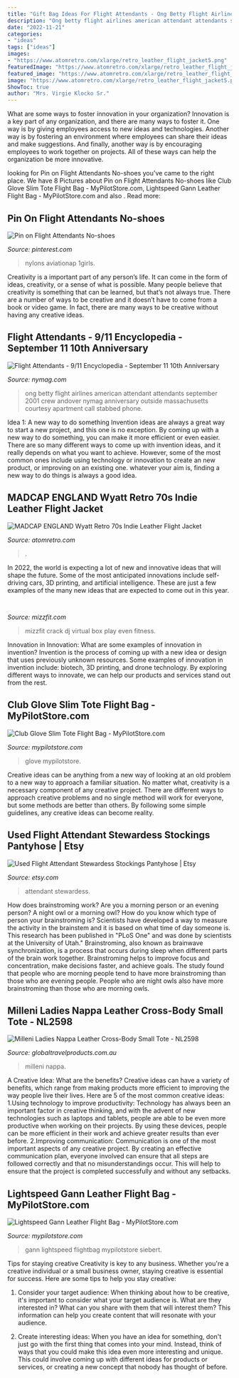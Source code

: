```yaml
---
title: "Gift Bag Ideas For Flight Attendants - Ong Betty Flight Airlines American Attendant Attendants September 2001 Crew Andover Nymag Anniversary Outside Massachusetts Courtesy Apartment Call Stabbed Phone"
description: "Ong betty flight airlines american attendant attendants september 2001 crew andover nymag anniversary outside massachusetts courtesy apartment call stabbed phone"
date: "2022-11-21"
categories:
- "ideas"
tags: ["ideas"]
images:
- "https://www.atomretro.com/xlarge/retro_leather_flight_jacket5.png"
featuredImage: "https://www.atomretro.com/xlarge/retro_leather_flight_jacket5.png"
featured_image: "https://www.atomretro.com/xlarge/retro_leather_flight_jacket5.png"
image: "https://www.atomretro.com/xlarge/retro_leather_flight_jacket5.png"
ShowToc: true
author: "Mrs. Virgie Klocko Sr."
---
```



What are some ways to foster innovation in your organization?
Innovation is a key part of any organization, and there are many ways to foster it. One way is by giving employees access to new ideas and technologies. Another way is by fostering an environment where employees can share their ideas and make suggestions. And finally, another way is by encouraging employees to work together on projects. All of these ways can help the organization be more innovative.

	

		
looking for Pin on Flight Attendants No-shoes you've came to the right place. We have 8 Pictures about Pin on Flight Attendants No-shoes like Club Glove Slim Tote Flight Bag - MyPilotStore.com, Lightspeed Gann Leather Flight Bag - MyPilotStore.com and also . Read more:
		
    
## Pin On Flight Attendants No-shoes

<img loading=lazy src="https://i.pinimg.com/originals/30/73/7c/30737ca7e1a65f08d5aae9c0745a926f.jpg" onerror="this.onerror=null;this.src='https://tse3.mm.bing.net/th?id=OIP.xFxZWUpnLsjckq66rK_V-gHaHa&amp;pid=15.1';" alt="Pin on Flight Attendants No-shoes">

_Source: pinterest.com_

>nylons aviationap 1girls. 

	

Creativity is a important part of any person’s life. It can come in the form of ideas, creativity, or a sense of what is possible. Many people believe that creativity is something that can be learned, but that’s not always true. There are a number of ways to be creative and it doesn’t have to come from a book or video game. In fact, there are many ways to be creative without having any creative ideas.

    
## Flight Attendants - 9/11 Encyclopedia - September 11 10th Anniversary

<img loading=lazy src="http://images.nymag.com/news/9-11/10th-anniversary/flightattendants110905_560.jpg" onerror="this.onerror=null;this.src='https://tse4.mm.bing.net/th?id=OIP.ZH5pOeJwYe17UDpS9jm8DwHaHa&amp;pid=15.1';" alt="Flight Attendants - 9/11 Encyclopedia - September 11 10th Anniversary">

_Source: nymag.com_

>ong betty flight airlines american attendant attendants september 2001 crew andover nymag anniversary outside massachusetts courtesy apartment call stabbed phone. 

	

Idea 1: A new way to do something
Invention ideas are always a great way to start a new project, and this one is no exception. By coming up with a new way to do something, you can make it more efficient or even easier. There are so many different ways to come up with invention ideas, and it really depends on what you want to achieve. However, some of the most common ones include using technology or innovation to create an new product, or improving on an existing one. whatever your aim is, finding a new way to do things is always a good idea.

    
## MADCAP ENGLAND Wyatt Retro 70s Indie Leather Flight Jacket

<img loading=lazy src="https://www.atomretro.com/xlarge/retro_leather_flight_jacket5.png" onerror="this.onerror=null;this.src='https://tse2.mm.bing.net/th?id=OIP.QNBICK9tD8IpnKIPRWRM1gHaKJ&amp;pid=15.1';" alt="MADCAP ENGLAND Wyatt Retro 70s Indie Leather Flight Jacket">

_Source: atomretro.com_

>. 

	

In 2022, the world is expecting a lot of new and innovative ideas that will shape the future. Some of the most anticipated innovations include self-driving cars, 3D printing, and artificial intelligence. These are just a few examples of the many new ideas that are expected to come out in this year.

    
## 

<img loading=lazy src="http://mizzfit.com/Public/Files/post/bianca_jade_quarterly_subscription_box_fitness_e34e6fdcae.jpg" onerror="this.onerror=null;this.src='https://tse4.mm.bing.net/th?id=OIP.GmBFO1--zavRAXuEwWNTUgHaE5&amp;pid=15.1';" alt="">

_Source: mizzfit.com_

>mizzfit crack dj virtual box play even fitness. 

	

Innovation in Innovation: What are some examples of innovation in invention?
Invention is the process of coming up with a new idea or design that uses previously unknown resources. Some examples of innovation in invention include: biotech, 3D printing, and drone technology. By exploring different ways to innovate, we can help our products and services stand out from the rest.

    
## Club Glove Slim Tote Flight Bag - MyPilotStore.com

<img loading=lazy src="https://images.mypilotstore.com/hr/13264-highres4.jpg" onerror="this.onerror=null;this.src='https://tse2.mm.bing.net/th?id=OIP.7bAMcl08oCCMYgwwGtOCWQHaFn&amp;pid=15.1';" alt="Club Glove Slim Tote Flight Bag - MyPilotStore.com">

_Source: mypilotstore.com_

>glove mypilotstore. 

	

Creative ideas can be anything from a new way of looking at an old problem to a new way to approach a familiar situation. No matter what, creativity is a necessary component of any creative project. There are different ways to approach creative problems and no single method will work for everyone, but some methods are better than others. By following some simple guidelines, any creative ideas can become reality.

    
## Used Flight Attendant Stewardess Stockings Pantyhose | Etsy

<img loading=lazy src="https://i.etsystatic.com/28723701/r/il/5fddca/2977594862/il_fullxfull.2977594862_boka.jpg" onerror="this.onerror=null;this.src='https://tse3.mm.bing.net/th?id=OIP.lMhho3TqiFjUKrq99pZQ2QHaJ4&amp;pid=15.1';" alt="Used Flight Attendant Stewardess Stockings Pantyhose | Etsy">

_Source: etsy.com_

>attendant stewardess. 

	

How does brainstroming work?
Are you a morning person or an evening person? A night owl or a morning owl? How do you know which type of person your brainstroming is? Scientists have developed a way to measure the activity in the brainstem and it is based on what time of day someone is. This research has been published in "PLoS One" and was done by scientists at the University of Utah."
Brainstroming, also known as brainwave synchronization, is a process that occurs during sleep when different parts of the brain work together. Brainstroming helps to improve focus and concentration, make decisions faster, and achieve goals. The study found that people who are morning people tend to have more brainstroming than those who are evening people. People who are night owls also have more brainstroming than those who are morning owls.

    
## Milleni Ladies Nappa Leather Cross-Body Small Tote - NL2598

<img loading=lazy src="https://www.globaltravelproducts.com.au/assets/alt_1/PRODUCT_2003.jpg?20200706155443" onerror="this.onerror=null;this.src='https://tse3.mm.bing.net/th?id=OIP.jcShC_d8bUpbkAFZG-5tHgHaPu&amp;pid=15.1';" alt="Milleni Ladies Nappa Leather Cross-Body Small Tote - NL2598">

_Source: globaltravelproducts.com.au_

>milleni nappa. 

	

A Creative Idea: What are the benefits?
Creative ideas can have a variety of benefits, which range from making products more efficient to improving the way people live their lives. Here are 5 of the most common creative ideas: 
1.Using technology to improve productivity: Technology has always been an important factor in creative thinking, and with the advent of new technologies such as laptops and tablets, people are able to be even more productive when working on their projects. By using these devices, people can be more efficient in their work and achieve greater results than ever before. 
 2.Improving communication: Communication is one of the most important aspects of any creative project. By creating an effective communication plan, everyone involved can ensure that all steps are followed correctly and that no misunderstandings occur. This will help to ensure that the project is completed successfully and without any setbacks. 
 
    
## Lightspeed Gann Leather Flight Bag - MyPilotStore.com

<img loading=lazy src="http://images.mypilotstore.com/hr/10934-highres2.jpg" onerror="this.onerror=null;this.src='https://tse1.mm.bing.net/th?id=OIP.F3Sby6ntOuEuuimAwVT7NAHaJ3&amp;pid=15.1';" alt="Lightspeed Gann Leather Flight Bag - MyPilotStore.com">

_Source: mypilotstore.com_

>gann lightspeed flightbag mypilotstore siebert. 

	

Tips for staying creative
Creativity is key to any business. Whether you're a creative individual or a small business owner, staying creative is essential for success. Here are some tips to help you stay creative: 
1. Consider your target audience: When thinking about how to be creative, it's important to consider what your target audience is. What are they interested in? What can you share with them that will interest them? This information can help you create content that will resonate with your audience. 

2. Create interesting ideas: When you have an idea for something, don't just go with the first thing that comes into your mind. Instead, think of ways that you could make this idea even more interesting and unique. This could involve coming up with different ideas for products or services, or creating a new concept that nobody has thought of before. 


